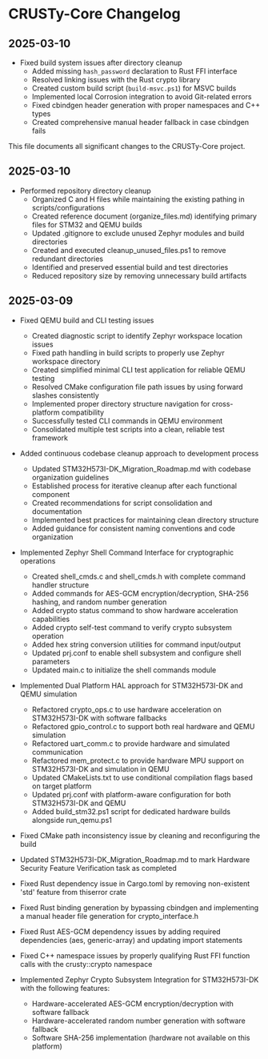 # CRUSTy-Core Changelog

## 2025-03-10

- Fixed build system issues after directory cleanup
  - Added missing `hash_password` declaration to Rust FFI interface
  - Resolved linking issues with the Rust crypto library
  - Created custom build script (`build-msvc.ps1`) for MSVC builds
  - Implemented local Corrosion integration to avoid Git-related errors
  - Fixed cbindgen header generation with proper namespaces and C++ types
  - Created comprehensive manual header fallback in case cbindgen fails

This file documents all significant changes to the CRUSTy-Core project.

## 2025-03-10

- Performed repository directory cleanup
  - Organized C and H files while maintaining the existing pathing in scripts/configurations
  - Created reference document (organize_files.md) identifying primary files for STM32 and QEMU builds
  - Updated .gitignore to exclude unused Zephyr modules and build directories
  - Created and executed cleanup_unused_files.ps1 to remove redundant directories
  - Identified and preserved essential build and test directories
  - Reduced repository size by removing unnecessary build artifacts

## 2025-03-09

- Fixed QEMU build and CLI testing issues

  - Created diagnostic script to identify Zephyr workspace location issues
  - Fixed path handling in build scripts to properly use Zephyr workspace directory
  - Created simplified minimal CLI test application for reliable QEMU testing
  - Resolved CMake configuration file path issues by using forward slashes consistently
  - Implemented proper directory structure navigation for cross-platform compatibility
  - Successfully tested CLI commands in QEMU environment
  - Consolidated multiple test scripts into a clean, reliable test framework

- Added continuous codebase cleanup approach to development process

  - Updated STM32H573I-DK_Migration_Roadmap.md with codebase organization guidelines
  - Established process for iterative cleanup after each functional component
  - Created recommendations for script consolidation and documentation
  - Implemented best practices for maintaining clean directory structure
  - Added guidance for consistent naming conventions and code organization

- Implemented Zephyr Shell Command Interface for cryptographic operations

  - Created shell_cmds.c and shell_cmds.h with complete command handler structure
  - Added commands for AES-GCM encryption/decryption, SHA-256 hashing, and random number generation
  - Added crypto status command to show hardware acceleration capabilities
  - Added crypto self-test command to verify crypto subsystem operation
  - Added hex string conversion utilities for command input/output
  - Updated prj.conf to enable shell subsystem and configure shell parameters
  - Updated main.c to initialize the shell commands module

- Implemented Dual Platform HAL approach for STM32H573I-DK and QEMU simulation
  - Refactored crypto_ops.c to use hardware acceleration on STM32H573I-DK with software fallbacks
  - Refactored gpio_control.c to support both real hardware and QEMU simulation
  - Refactored uart_comm.c to provide hardware and simulated communication
  - Refactored mem_protect.c to provide hardware MPU support on STM32H573I-DK and simulation in QEMU
  - Updated CMakeLists.txt to use conditional compilation flags based on target platform
  - Updated prj.conf with platform-aware configuration for both STM32H573I-DK and QEMU
  - Added build_stm32.ps1 script for dedicated hardware builds alongside run_qemu.ps1
- Fixed CMake path inconsistency issue by cleaning and reconfiguring the build
- Updated STM32H573I-DK_Migration_Roadmap.md to mark Hardware Security Feature Verification task as completed
- Fixed Rust dependency issue in Cargo.toml by removing non-existent 'std' feature from thiserror crate
- Fixed Rust binding generation by bypassing cbindgen and implementing a manual header file generation for crypto_interface.h
- Fixed Rust AES-GCM dependency issues by adding required dependencies (aes, generic-array) and updating import statements
- Fixed C++ namespace issues by properly qualifying Rust FFI function calls with the crusty::crypto namespace
- Implemented Zephyr Crypto Subsystem Integration for STM32H573I-DK with the following features:
  - Hardware-accelerated AES-GCM encryption/decryption with software fallback
  - Hardware-accelerated random number generation with software fallback
  - Software SHA-256 implementation (hardware not available on this platform)
